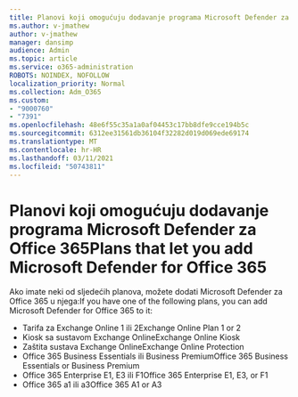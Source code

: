 ```yaml
---
title: Planovi koji omogućuju dodavanje programa Microsoft Defender za Office 365
ms.author: v-jmathew
author: v-jmathew
manager: dansimp
audience: Admin
ms.topic: article
ms.service: o365-administration
ROBOTS: NOINDEX, NOFOLLOW
localization_priority: Normal
ms.collection: Adm_O365
ms.custom:
- "9000760"
- "7391"
ms.openlocfilehash: 48e6f55c35a1a0af04453c17bb8dfe9cce194b5c
ms.sourcegitcommit: 6312ee31561db36104f32282d019d069ede69174
ms.translationtype: MT
ms.contentlocale: hr-HR
ms.lasthandoff: 03/11/2021
ms.locfileid: "50743811"
---
```

# <a name="plans-that-let-you-add-microsoft-defender-for-office-365"></a><span data-ttu-id="0543e-102">Planovi koji omogućuju dodavanje programa Microsoft Defender za Office 365</span><span class="sxs-lookup"><span data-stu-id="0543e-102">Plans that let you add Microsoft Defender for Office 365</span></span>

<span data-ttu-id="0543e-103">Ako imate neki od sljedećih planova, možete dodati Microsoft Defender za Office 365 u njega:</span><span class="sxs-lookup"><span data-stu-id="0543e-103">If you have one of the following plans, you can add Microsoft Defender for Office 365 to it:</span></span>

- <span data-ttu-id="0543e-104">Tarifa za Exchange Online 1 ili 2</span><span class="sxs-lookup"><span data-stu-id="0543e-104">Exchange Online Plan 1 or 2</span></span>
- <span data-ttu-id="0543e-105">Kiosk sa sustavom Exchange Online</span><span class="sxs-lookup"><span data-stu-id="0543e-105">Exchange Online Kiosk</span></span>
- <span data-ttu-id="0543e-106">Zaštita sustava Exchange Online</span><span class="sxs-lookup"><span data-stu-id="0543e-106">Exchange Online Protection</span></span>
- <span data-ttu-id="0543e-107">Office 365 Business Essentials ili Business Premium</span><span class="sxs-lookup"><span data-stu-id="0543e-107">Office 365 Business Essentials or Business Premium</span></span>
- <span data-ttu-id="0543e-108">Office 365 Enterprise E1, E3 ili F1</span><span class="sxs-lookup"><span data-stu-id="0543e-108">Office 365 Enterprise E1, E3, or F1</span></span>
- <span data-ttu-id="0543e-109">Office 365 a1 ili a3</span><span class="sxs-lookup"><span data-stu-id="0543e-109">Office 365 A1 or A3</span></span>
